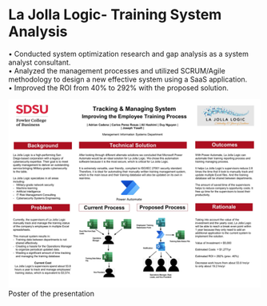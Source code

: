 # La Jolla Logic- Training System Analysis </br >

• Conducted system optimization research and gap analysis as a system analyst consultant.</br >
• Analyzed the management processes and utilized SCRUM/Agile methodology to design a new effective system using a SaaS application.</br >
• Improved the ROI from 40% to 292% with the proposed solution.</br >

![My Image](poster1.jpg)
Poster of the presentation
